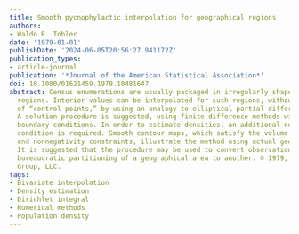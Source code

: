 ```yaml
---
title: Smooth pycnophylactic interpolation for geographical regions
authors:
- Waldo R. Tobler
date: '1979-01-01'
publishDate: '2024-06-05T20:56:27.941172Z'
publication_types:
- article-journal
publication: '*Journal of the American Statistical Association*'
doi: 10.1080/01621459.1979.10481647
abstract: Census enumerations are usually packaged in irregularly shaped geographical
  regions. Interior values can be interpolated for such regions, without specification
  of “control points,” by using an analogy to elliptical partial differential equations.
  A solution procedure is suggested, using finite difference methods with classical
  boundary conditions. In order to estimate densities, an additional nonnegativity
  condition is required. Smooth contour maps, which satisfy the volume preserving
  and nonnegativity constraints, illustrate the method using actual geographical data.
  It is suggested that the procedure may be used to convert observations from one
  bureaucratic partitioning of a geographical area to another. © 1979, Taylor & Francis
  Group, LLC.
tags:
- Bivariate interpolation
- Density estimation
- Dirichlet integral
- Numerical methods
- Population density
---
```

